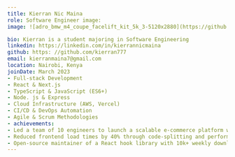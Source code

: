 ```yaml
---
title: Kierran Nic Maina
role: Software Engineer image: 
image: ![adro_bmw_m4_coupe_facelift_kit_5k_3-5120x2880](https://github.com/user-attachments/assets/2494b767-078d-4da7-a469-a3407f198159)

bio: Kierran is a student majoring in Software Engineering
linkedin: https://linkedin.com/in/kierrannicmaina
github: https: //github.com/kierran777
email: kierranmaina7@gmail.com
location: Nairobi, Kenya
joinDate: March 2023
- Full-stack Development
- React & Next.js
- TypeScript & JavaScript (ES6+)
- Node. js & Express
- Cloud Infrastructure (AWS, Vercel)
- CI/CD & DevOps Automation
- Agile & Scrum Methodologies
- achievements:
- Led a team of 10 engineers to launch a scalable e-commerce platform with 1M+ users
- Reduced frontend load times by 40% through code-splitting and performance optimization
- Open-source maintainer of a React hook library with 10k+ weekly downloads
---
```

